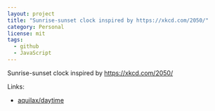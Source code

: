 ```yaml
---
layout: project
title: "Sunrise-sunset clock inspired by https://xkcd.com/2050/"
category: Personal
license: mit
tags:
  - github
  - JavaScript
---
```


Sunrise-sunset clock inspired by https://xkcd.com/2050/

Links:

* [aquilax/daytime](https://github.com/aquilax/daytime)
